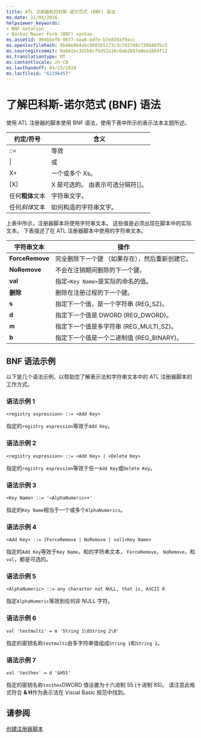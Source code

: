 ```yaml
---
title: ATL 注册器和巴科斯-诺尔范式 (BNF) 语法
ms.date: 11/04/2016
helpviewer_keywords:
- BNF notation
- Backus Nauer Form (BNF) syntax
ms.assetid: 994bbef0-9077-4aa8-bdfe-b7e830af9acc
ms.openlocfilehash: 0b48e0b4abc8601b5173c3c7d2748c726646fbc5
ms.sourcegitcommit: 0ab61bc3d2b6cfbd52a16c6ab2b97a8ea1864f12
ms.translationtype: MT
ms.contentlocale: zh-CN
ms.lasthandoff: 04/23/2019
ms.locfileid: "62196457"
---
```

# <a name="understanding-backus-nauer-form-bnf-syntax"></a>了解巴科斯-诺尔范式 (BNF) 语法

使用 ATL 注册器的脚本使用 BNF 语法，使用下表中所示的表示法本主题所述。

|约定/符号|含义|
|------------------------|-------------|
|::=|等效|
|&#124;|或|
|X+|一个或多个 Xs。|
|[X]|X 是可选的。 由表示可选分隔符\[]。|
|任何**粗体**文本|字符串文字。|
|任何*斜体*文本|如何构造的字符串文字。|

上表中所示，注册器脚本将使用字符串文本。 这些值是必须出现在脚本中的实际文本。 下表描述了在 ATL 注册器脚本中使用的字符串文本。

|字符串文本|操作|
|--------------------|------------|
|**ForceRemove**|完全删除下一个键 （如果存在），然后重新创建它。|
|**NoRemove**|不会在注销期间删除的下一个键。|
|**val**|指定`<Key Name>`是实际的命名的值。|
|**删除**|删除在注册过程的下一个键。|
|**s**|指定下一个值，是一个字符串 (REG_SZ)。|
|**d**|指定下一个值是 DWORD (REG_DWORD)。|
|**m**|指定下一个值是多字符串 (REG_MULTI_SZ)。|
|**b**|指定下一个值是一个二进制值 (REG_BINARY)。|

## <a name="bnf-syntax-examples"></a>BNF 语法示例

以下是几个语法示例，以帮助您了解表示法和字符串文本中的 ATL 注册器脚本的工作方式。

### <a name="syntax-example-1"></a>语法示例 1

```
<registry expression> ::= <Add Key>
```

指定的`registry expression`等效于`Add Key`。

### <a name="syntax-example-2"></a>语法示例 2

```
<registry expression> ::= <Add Key> | <Delete Key>
```

指定的`registry expression`等效于任一`Add Key`或`Delete Key`。

### <a name="syntax-example-3"></a>语法示例 3

```
<Key Name> ::= '<AlphaNumeric>+'
```

指定的`Key Name`相当于一个或多个`AlphaNumerics`。

### <a name="syntax-example-4"></a>语法示例 4

```
<Add Key> ::= [ForceRemove | NoRemove | val]<Key Name>
```

指定的`Add Key`等效于`Key Name`，和的字符串文本， `ForceRemove`， `NoRemove`，和`val`，都是可选的。

### <a name="syntax-example-5"></a>语法示例 5

```
<AlphaNumeric> ::= any character not NULL, that is, ASCII 0
```

指定`AlphaNumeric`等效到任何非 NULL 字符。

### <a name="syntax-example-6"></a>语法示例 6

```
val 'testmulti' = m 'String 1\0String 2\0'
```

指定的密钥名称`testmulti`由多字符串值组成`String 1`和`String 2`。

### <a name="syntax-example-7"></a>语法示例 7

```
val 'testhex' = d '&H55'
```

指定的密钥名称`testhex`DWORD 值设置为十六进制 55 (十进制 85)。 请注意此格式符合 **& H**作为表示法在 Visual Basic 规范中找到。

## <a name="see-also"></a>请参阅

[创建注册器脚本](../atl/creating-registrar-scripts.md)
